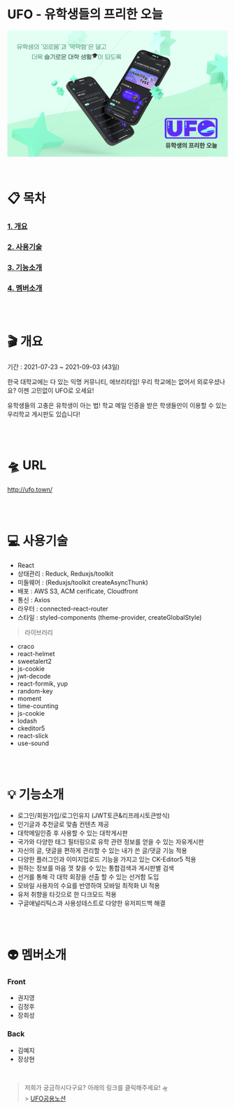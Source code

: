 # UFO - 유학생들의 프리한 오늘

![ufo-town](./final-project/src/Assets/Banner/UFO.png)
<br/>

<br/>

# 📋 목차

### [1. 개요](#-🎬-개요)

### [2. 사용기술](#-💻-사용기술)

### [3. 기능소개](#-💡-기능소개)

### [4. 멤버소개](#-👽-멤버소개)

<br/>
<br/>

# 🎬 개요

기간 : 2021-07-23 ~ 2021-09-03 (43일)

한국 대학교에는 다 있는 익명 커뮤니티, 에브리타임! 우리 학교에는 없어서 외로우셨나요? 이젠 고민없이 UFO로 오세요!
<br/>

유학생들의 고충은 유학생이 아는 법! 학교 메일 인증을 받은 학생들만이 이용할 수 있는 우리학교 게시판도 있습니다!

<br/>
<br/>

# 🛸 URL

http://ufo.town/

<br/>
<br/>

# 💻 사용기술

-   React
-   상태관리 : Reduck, Reduxjs/toolkit
-   미들웨어 : (Reduxjs/toolkit createAsyncThunk)
-   배포 : AWS S3, ACM cerificate, Cloudfront
-   통신 : Axios
-   라우터 : connected-react-router
-   스타일 : styled-components (theme-provider, createGlobalStyle)

> 라이브러리

-   craco
-   react-helmet
-   sweetalert2
-   js-cookie
-   jwt-decode
-   react-formik, yup
-   random-key
-   moment
-   time-counting
-   js-cookie
-   lodash
-   ckeditor5
-   react-slick
-   use-sound

<br/>
<br/>

# 💡 기능소개

-   로그인/회원가입/로그인유지 (JWT토큰&리프레시토큰방식)
-   인기글과 추천글로 맞춤 컨텐츠 제공
-   대학메일인증 후 사용할 수 있는 대학게시판
-   국가와 다양한 태그 필터링으로 유학 관련 정보를 얻을 수 있는 자유게시판
-   자신의 글, 댓글을 편하게 관리할 수 있는 내가 쓴 글/댓글 기능 적용
-   다양한 플러그인과 이미지업로드 기능을 가지고 있는 CK-Editor5 적용
-   원하는 정보를 마음 껏 찾을 수 있는 통합검색과 게시판별 검색
-   선거를 통해 각 대학 회장을 선출 할 수 있는 선거함 도입
-   모바일 사용자의 수요를 반영하여 모바일 최적화 UI 적용
-   유저 취향을 타깃으로 한 다크모드 적용
-   구글애널리틱스과 사용성테스트로 다양한 유저피드백 해결

<br/>
<br/>

# 👽 멤버소개

### Front

-   권지영
-   김정후
-   장희성

### Back

-   김예지
-   장상현

<br/>

> 저희가 궁금하시다구요? 아래의 링크를 클릭해주세요! 🛸 <br/> > [UFO공용노션](https://yzkim9501.notion.site/UFO-32105e9124b94b4faae28574d416cb72)

<br/>
<br/>

